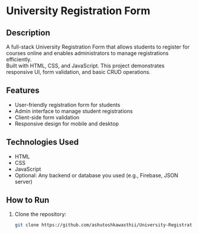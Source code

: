 # University Registration Form

## Description
A full-stack University Registration Form that allows students to register for courses online and enables administrators to manage registrations efficiently.  
Built with HTML, CSS, and JavaScript. This project demonstrates responsive UI, form validation, and basic CRUD operations.

## Features
- User-friendly registration form for students
- Admin interface to manage student registrations
- Client-side form validation
- Responsive design for mobile and desktop

## Technologies Used
- HTML
- CSS
- JavaScript
- Optional: Any backend or database you used (e.g., Firebase, JSON server)

## How to Run
1. Clone the repository:
   ```bash
   git clone https://github.com/ashutoshkawasthii/University-Registration-Form.git
